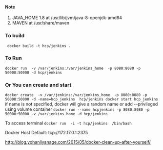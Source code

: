 
####   Note

1. JAVA_HOME  1.8 at  /usr/lib/jvm/java-8-openjdk-amd64
2. MAVEN at  /usr/share/maven

### To build
`` 
 docker build -t hcp/jenkins .
``
### To Run
``
docker run  -v /var/jenkins:/var/jenkins_home  -p 8080:8080 -p 50000:50000 -d hcp/jenkins
``

### Or You can create and start
``
docker create  -v /var/jenkins:/var/jenkins_home  -p 8080:8080 -p 50000:50000 -d -name=hcp_jenkins  hcp/jenkins
docker start hcp_jenkins
``
 if name is not specified, docker will give a random name
or add --privileged
using volume container
``
docker run --name hcpjenkins -p 8080:8080 -p 50000:50000 -v /var/jenkins_home -d hcp/jenkins
``

To access terminal
``
docker run  -i -t hcp/jenkins  /bin/bash  
``

Docker Host Default: tcp://172.17.0.1:2375

http://blog.yohanliyanage.com/2015/05/docker-clean-up-after-yourself/